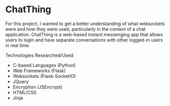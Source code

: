 # ChatThing

For this project, I wanted to get a better understanding of what websockets were and how they were used, particularly in the context of a chat application. ChatThing is a web-based instant messenging app that allows users to login and have separate conversations with other logged-in users in real time.

Technologies Researched/Used:
* C-based Languages (Python)
* Web Frameworks (Flask)
* Websockets (Flask-SocketIO)
* JQuery
* Encryption (JSEncrypt)
* HTML/CSS
* Jinja